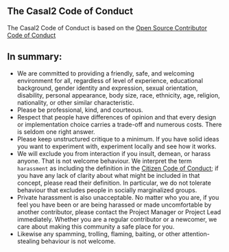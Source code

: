
## The Casal2 Code of Conduct

The Casal2 Code of Conduct is based on the [Open Source Contributor Code of Conduct](https://www.contributor-covenant.org/version/1/4/code-of-conduct)

## In summary:

- We are committed to providing a friendly, safe, and welcoming environment for all, regardless of level of experience, educational background, gender identity and expression, sexual orientation, disability, personal appearance, body size, race, ethnicity, age, religion, nationality, or other similar characteristic.
- Please be professional, kind, and courteous.
- Respect that people have differences of opinion and that every design or implementation choice carries a trade-off and numerous costs. There is seldom one right answer.
- Please keep unstructured critique to a minimum. If you have solid ideas you want to experiment with, experiment locally and see how it works.
- We will exclude you from interaction if you insult, demean, or harass anyone. That is not welcome behaviour. We interpret the term `harassment` as including the definition in the [Citizen Code of Conduct](http://citizencodeofconduct.org/); if you have any lack of clarity about what might be included in that concept, please read their definition. In particular, we do not tolerate behaviour that excludes people in socially marginalized groups.
- Private harassment is also unacceptable. No matter who you are, if you feel you have been or are being harassed or made uncomfortable by another contributor, please contact the Project Manager or Project Lead immediately. Whether you are a regular contributor or a newcomer, we care about making this community a safe place for you.
- Likewise any spamming, trolling, flaming, baiting, or other attention-stealing behaviour is not welcome.
